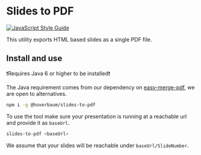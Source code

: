 # Slides to PDF

[![JavaScript Style Guide](https://cdn.rawgit.com/standard/standard/master/badge.svg)](https://github.com/standard/standard)

This utility exports HTML based slides as a single PDF file.

## Install and use

❗️Requires Java 6 or higher to be installed❗️

The Java requirement comes from our dependency on [easy-merge-pdf](https://www.npmjs.com/package/easy-pdf-merge), we are open to alternatives.

```bash
npm i -g @hoverbaum/slides-to-pdf
```

To use the tool make sure your presentation is running at a reachable url and provide it as `baseUrl`.

```bash
slides-to-pdf <baseUrl>
```

We assume that your slides will be reachable under `baseUrl/SlideNumber`.
